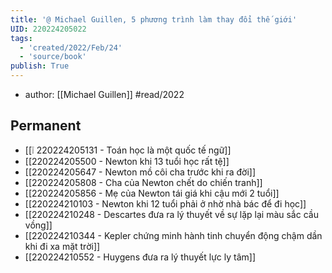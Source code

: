 ```yaml
---
title: '@ Michael Guillen, 5 phương trình làm thay đổi thế giới'
UID: 220224205022
tags:
  - 'created/2022/Feb/24'
  - 'source/book'
publish: True
---
```

- author: [[Michael Guillen]]
#read/2022 
## Permanent
- [[❕ 220224205131 - Toán học là một quốc tế ngữ]]
- [[220224205500 - Newton khi 13 tuổi học rất tệ]]
- [[220224205647 - Newton mồ côi cha trước khi ra đời]]
- [[220224205808 - Cha của Newton chết do chiến tranh]]
- [[220224205856 - Mẹ của Newton tái giá khi cậu mới 2 tuổi]]
- [[220224210103 - Newton khi 12 tuổi phải ở nhờ nhà bác để đi học]]
- [[220224210248 - Descartes đưa ra lý thuyết về sự lặp lại màu sắc cầu vồng]]
- [[220224210344 - Kepler chứng minh hành tinh chuyển động chậm dần khi đi xa mặt trời]]
- [[220224210552 - Huygens đưa ra lý thuyết lực ly tâm]]


